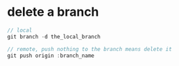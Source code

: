 # delete a branch

```javascript
// local
git branch -d the_local_branch

// remote, push nothing to the branch means delete it
git push origin :branch_name
```